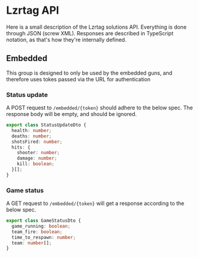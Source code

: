 # Lzrtag API

Here is a small description of the Lzrtag solutions API.
Everything is done through JSON (screw XML).
Responses are described in TypeScript notation, as that's how they're internally defined.

## Embedded

This group is designed to only be used by the embedded guns, and therefore uses tokes passed
via the URL for authentication

### Status update

A POST request to `/embedded/{token}` should adhere to the below spec.
The response body will be empty, and should be ignored.

```ts
export class StatusUpdateDto {
  health: number;
  deaths: number;
  shotsFired: number;
  hits: {
    shooter: number;
    damage: number;
    kill: boolean;
  }[];
}
```

### Game status

A GET request to `/embedded/{token}` will get a response according to the below spec.

```ts
export class GameStatusDto {
  game_running: boolean;
  team_fire: boolean;
  time_to_respawn: number;
  team: number[];
}
```

